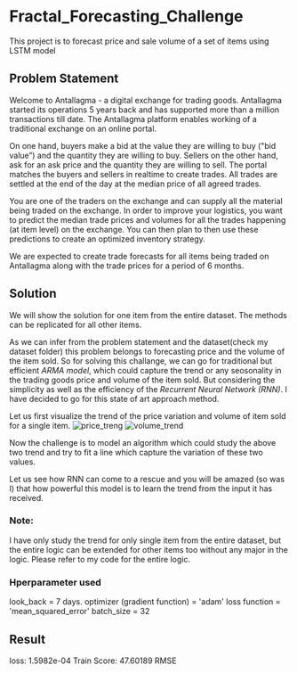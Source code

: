 # Fractal_Forecasting_Challenge
This project is to forecast price and sale volume of a set of items using LSTM model
## Problem Statement
Welcome to Antallagma - a digital exchange for trading goods. Antallagma started its operations 5 years back and has 
supported more than a million transactions till date. The Antallagma platform enables working of a traditional exchange 
on an online portal. 

On one hand, buyers make a bid at the value they are willing to buy ("bid value”) and the quantity they are willing to buy. 
Sellers on the other hand, ask for an ask price and the quantity they are willing to sell. The portal matches the buyers and 
sellers in realtime to create trades. All trades are settled at the end of the day at the median price of all agreed trades. 

You are one of the traders on the exchange and can supply all the material being traded on the exchange. 
In order to improve your logistics, you want to predict the median trade prices and volumes for all the trades 
happening (at item level) on the exchange. You can then plan to then use these predictions to create an optimized inventory strategy. 

We are expected to create trade forecasts for all items being traded on Antallagma along with the trade prices for a period of 6 months. 

## Solution
We will show the solution for one item from the entire dataset. The methods can be replicated for all other items.

As we can infer from the problem statement and the dataset(check my dataset folder) this problem belongs to forecasting price and the volume of the item sold. 
So for solving this challange, we can go for traditional but efficient *ARMA model*, which could capture the trend or any seosonality in the trading goods price and volume of the item sold. But considering the simplicity as well as the efficiency of the *Recurrent Neural Network (RNN)*. I have decided to go for this state of art approach method.

Let us first visualize the trend of the price variation and volume of item sold for a single item.
![price_treng](https://user-images.githubusercontent.com/14236684/28273039-33be03ea-6adb-11e7-86ac-9acdbc2b8108.PNG)
![volume_trend](https://user-images.githubusercontent.com/14236684/28273125-7644d298-6adb-11e7-8af6-cdb714c8a417.PNG)

Now the challenge is to model an algorithm which could study the above two trend and try to fit a line which capture the variation of these two values.

Let us see how RNN can come to a rescue and you will be amazed (so was I) that how powerful this model is to learn the trend from the input it has received.

### Note:
I have only study the trend for only single item from the entire dataset, but the entire logic can be extended for other items too without any major in the logic. Please refer to my code for the entire logic.

### Hperparameter used
look_back = 7 days.
optimizer (gradient function) = 'adam'
loss function = 'mean_squared_error'
batch_size = 32

## Result

loss: 1.5982e-04
Train Score: 47.60189 RMSE












